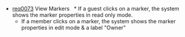 * [req0073](https://github.com/PolitAktiv/politaktiv-requirements/tree/master/en/requirements/req0073.md) View Markers
  * If a guest clicks on a marker, the system shows the marker properties in read only mode.
  * If a member clicks on a marker, the system shows the marker properties in edit mode & a label "Owner"